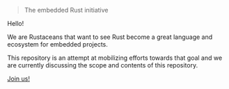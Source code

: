 > The embedded Rust initiative

Hello!

We are Rustaceans that want to see Rust become a great language and ecosystem for embedded projects.

This repository is an attempt at mobilizing efforts towards that goal and we are currently
discussing the scope and contents of this repository.

[Join us!](https://github.com/japaric/embedded-rust/issues/#1)


